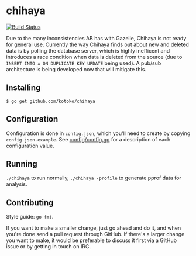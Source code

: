 chihaya
=======

[![Build Status](https://travis-ci.org/kotoko/chihaya.png?branch=master)](https://travis-ci.org/kotoko/chihaya)

Due to the many inconsistencies AB has with Gazelle, Chihaya is not ready for
general use. Currently the way Chihaya finds out about new and deleted data is
by polling the database server, which is highly inefficent and introduces a
race condition when data is deleted from the source
(due to `INSERT INTO x ON DUPLICATE KEY UPDATE` being used). A pub/sub
architecture is being developed now that will mitigate this.

Installing
----------

    $ go get github.com/kotoko/chihaya

Configuration
-------------

Configuration is done in `config.json`, which you'll need to create by copying
`config.json.example`. See [config/config.go](https://github.com/kotoko/chihaya/blob/master/config/config.go)
for a description of each configuration value.

Running
-------

`./chihaya` to run normally, `./chihaya -profile` to generate pprof data for analysis.

Contributing
------------

Style guide: `go fmt`.

If you want to make a smaller change, just go ahead and do it, and when you're
done send a pull request through GitHub. If there's a larger change you want to
make, it would be preferable to discuss it first via a GitHub issue or by
getting in touch on IRC.

